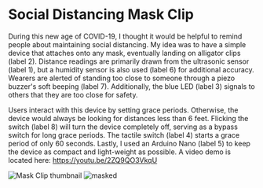 # Social Distancing Mask Clip

During this new age of COVID-19, I thought it would be helpful to
remind people about maintaining social distancing. My idea was
to have a simple device that attaches onto any mask, eventually
landing on alligator clips (label 2).
Distance readings are primarily drawn from the ultrasonic sensor
(label 1), but a humidity sensor is also used (label 6) for additional
accuracy.
Wearers are alerted of standing too close to someone through a
piezo buzzer's soft beeping (label 7). Additionally, the blue LED
(label 3) signals to others that they are too close for safety.

Users interact with this device by setting grace periods.
Otherwise, the device would always be looking for distances less
than 6 feet. Flicking the switch (label 8) will turn the device
completely off, serving as a bypass switch for long grace periods.
The tactile switch (label 4) starts a grace period of only 60
seconds.
Lastly, I used an Arduino Nano (label 5) to keep the device as
compact and light-weight as possible.
A video demo is located here: https://youtu.be/2ZQ9QO3VkqU

![Mask Clip thumbnail](https://user-images.githubusercontent.com/34201673/183146085-5889e9fa-868e-4c3c-8e98-57d671f8e1b1.png)
![masked](https://user-images.githubusercontent.com/34201673/183146093-8d61042c-859f-4376-8012-dad983aa6aaf.jpg)
